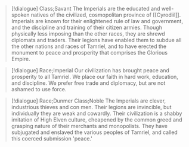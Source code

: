 >[!dialogue] Class;Savant
>The Imperials are the educated and well-spoken natives of the civilized, cosmopolitan province of [[Cyrodiil]]. Imperials are known for their enlightened rule of law and government, and the discipline and training of their citizen armies. Though physically less imposing than the other races, they are shrewd diplomats and traders. Their legions have enabled them to subdue all the other nations and races of Tamriel, and to have erected the monument to peace and prosperity that comprises the Glorious Empire.

>[!dialogue] Race;Imperial
>Our civilization has brought peace and prosperity to all Tamriel. We place our faith in hard work, education, and discipline. We prefer free trade and diplomacy, but are not ashamed to use force.

>[!dialogue] Race;Dunmer Class;Noble
>The Imperials are clever, industrious thieves and con men. Their legions are invincible, but individually they are weak and cowardly. Their civilization is a shabby imitation of High Elven culture, cheapened by the common greed and grasping nature of their merchants and monopolists. They have subjugated and enslaved the various peoples of Tamriel, and called this coerced submission 'peace.'